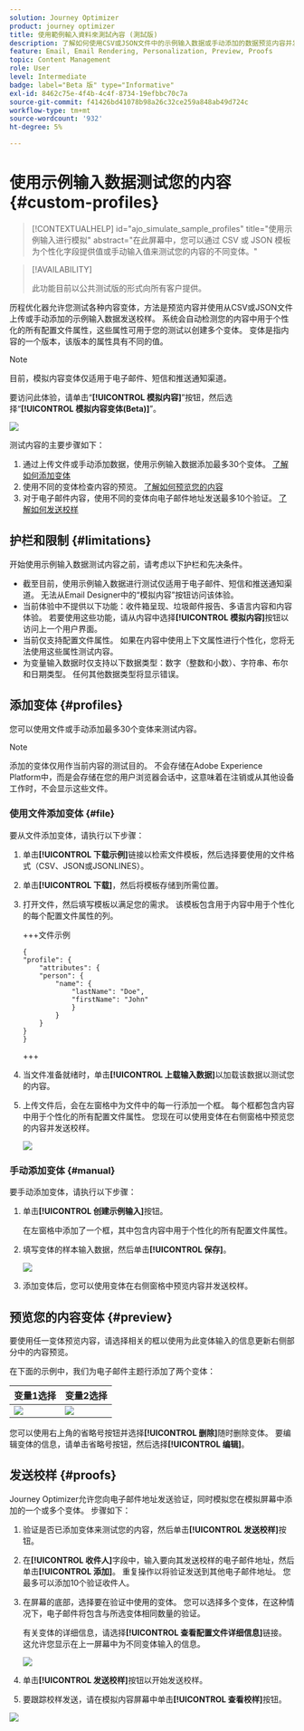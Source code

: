 ```yaml
---
solution: Journey Optimizer
product: journey optimizer
title: 使用範例輸入資料來測試內容 (測試版)
description: 了解如何使用CSV或JSON文件中的示例输入数据或手动添加的数据预览内容并发送电子邮件校样。
feature: Email, Email Rendering, Personalization, Preview, Proofs
topic: Content Management
role: User
level: Intermediate
badge: label="Beta 版" type="Informative"
exl-id: 8462c75e-4f4b-4c4f-8734-19efbbc70c7a
source-git-commit: f41426bd41078b98a26c32ce259a848ab49d724c
workflow-type: tm+mt
source-wordcount: '932'
ht-degree: 5%

---
```


# 使用示例输入数据测试您的内容{#custom-profiles}

>[!CONTEXTUALHELP]
>id="ajo_simulate_sample_profiles"
>title="使用示例输入进行模拟"
>abstract="在此屏幕中，您可以通过 CSV 或 JSON 模板为个性化字段提供值或手动输入值来测试您的内容的不同变体。"

>[!AVAILABILITY]
>
>此功能目前以公共测试版的形式向所有客户提供。

历程优化器允许您测试各种内容变体，方法是预览内容并使用从CSV或JSON文件上传或手动添加的示例输入数据发送校样。 系统会自动检测您的内容中用于个性化的所有配置文件属性，这些属性可用于您的测试以创建多个变体。 变体是指内容的一个版本，该版本的属性具有不同的值。

>[!NOTE]
>
>目前，模拟内容变体仅适用于电子邮件、短信和推送通知渠道。

要访问此体验，请单击“**[!UICONTROL 模拟内容]**”按钮，然后选择“**[!UICONTROL 模拟内容变体(Beta)]**”。

![](assets/simulate-sample.png)

测试内容的主要步骤如下：

1. 通过上传文件或手动添加数据，使用示例输入数据添加最多30个变体。 [了解如何添加变体](#profiles)
1. 使用不同的变体检查内容的预览。 [了解如何预览您的内容](#preview)
1. 对于电子邮件内容，使用不同的变体向电子邮件地址发送最多10个验证。 [了解如何发送校样](#proofs)


## 护栏和限制 {#limitations}

开始使用示例输入数据测试内容之前，请考虑以下护栏和先决条件。

* 截至目前，使用示例输入数据进行测试仅适用于电子邮件、短信和推送通知渠道。 无法从Email Designer中的“模拟内容”按钮访问该体验。
* 当前体验中不提供以下功能：收件箱呈现、垃圾邮件报告、多语言内容和内容体验。 若要使用这些功能，请从内容中选择&#x200B;**[!UICONTROL 模拟内容]**&#x200B;按钮以访问上一个用户界面。
* 当前仅支持配置文件属性。 如果在内容中使用上下文属性进行个性化，您将无法使用这些属性测试内容。
* 为变量输入数据时仅支持以下数据类型：数字（整数和小数）、字符串、布尔和日期类型。 任何其他数据类型将显示错误。

## 添加变体 {#profiles}

您可以使用文件或手动添加最多30个变体来测试内容。

>[!NOTE]
>
>添加的变体仅用作当前内容的测试目的。 不会存储在Adobe Experience Platform中，而是会存储在您的用户浏览器会话中，这意味着在注销或从其他设备工作时，不会显示这些文件。

### 使用文件添加变体 {#file}

要从文件添加变体，请执行以下步骤：

1. 单击&#x200B;**[!UICONTROL 下载示例]**&#x200B;链接以检索文件模板，然后选择要使用的文件格式（CSV、JSON或JSONLINES）。
1. 单击&#x200B;**[!UICONTROL 下载]**，然后将模板存储到所需位置。
1. 打开文件，然后填写模板以满足您的需求。 该模板包含用于内容中用于个性化的每个配置文件属性的列。

   +++文件示例

   ```
   {
   "profile": {
       "attributes": {
       "person": {
           "name": {
               "lastName": "Doe",
               "firstName": "John"
               }
           }
       }
   }
   }
   ```

   +++

1. 当文件准备就绪时，单击&#x200B;**[!UICONTROL 上载输入数据]**&#x200B;以加载该数据以测试您的内容。
1. 上传文件后，会在左窗格中为文件中的每一行添加一个框。 每个框都包含内容中用于个性化的所有配置文件属性。 您现在可以使用变体在右侧窗格中预览您的内容并发送校样。

   ![](assets/simulate-custom-variants.png)

### 手动添加变体 {#manual}

要手动添加变体，请执行以下步骤：

1. 单击&#x200B;**[!UICONTROL 创建示例输入]**&#x200B;按钮。

   在左窗格中添加了一个框，其中包含内容中用于个性化的所有配置文件属性。

1. 填写变体的样本输入数据，然后单击&#x200B;**[!UICONTROL 保存]**。

   ![](assets/simulate-custom-add.png)

1. 添加变体后，您可以使用变体在右侧窗格中预览内容并发送校样。

## 预览您的内容变体 {#preview}

要使用任一变体预览内容，请选择相关的框以使用为此变体输入的信息更新右侧部分中的内容预览。

在下面的示例中，我们为电子邮件主题行添加了两个变体：

| 变量1选择 | 变量2选择 |
|----------|-------------|
| ![](assets/simulate-custom-boxes.png) | ![](assets/simulate-custom-boxes2.png) |

您可以使用右上角的省略号按钮并选择&#x200B;**[!UICONTROL 删除]**&#x200B;随时删除变体。 要编辑变体的信息，请单击省略号按钮，然后选择&#x200B;**[!UICONTROL 编辑]**。

## 发送校样 {#proofs}

Journey Optimizer允许您向电子邮件地址发送验证，同时模拟您在模拟屏幕中添加的一个或多个变体。 步骤如下：

1. 验证是否已添加变体来测试您的内容，然后单击&#x200B;**[!UICONTROL 发送校样]**&#x200B;按钮。

1. 在&#x200B;**[!UICONTROL 收件人]**&#x200B;字段中，输入要向其发送校样的电子邮件地址，然后单击&#x200B;**[!UICONTROL 添加]**。 重复操作以将验证发送到其他电子邮件地址。 您最多可以添加10个验证收件人。

1. 在屏幕的底部，选择要在验证中使用的变体。 您可以选择多个变体，在这种情况下，电子邮件将包含与所选变体相同数量的验证。

   有关变体的详细信息，请选择&#x200B;**[!UICONTROL 查看配置文件详细信息]**&#x200B;链接。 这允许您显示在上一屏幕中为不同变体输入的信息。

   ![](assets/simulate-custom-proofs.png)

1. 单击&#x200B;**[!UICONTROL 发送校样]**&#x200B;按钮以开始发送校样。

1. 要跟踪校样发送，请在模拟内容屏幕中单击&#x200B;**[!UICONTROL 查看校样]**&#x200B;按钮。

![](assets/simulate-custom-sent-proofs.png)
